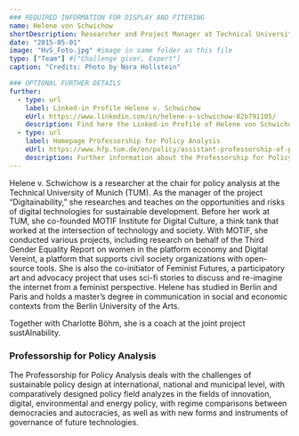 ```yaml
---
### REQUIRED INFORMATION FOR DISPLAY AND FITERING
name: Helene von Schwichow
shortDescription: Researcher and Project Manager at Technical University of Munich
date: "2015-05-01"
image: "HvS_Foto.jpg" #image in same folder as this file
type: ["Team"] #["Challenge giver, Expert"]
caption: "Credits: Photo by Nora Hollstein"

### OPTIONAL FURTHER DETAILS
further:
  - type: url
    label: Linked-in Profile Helene v. Schwichow
    eUrl: https://www.linkedin.com/in/helene-v-schwichow-82b791105/
    description: Find here the Linked-in Profile of Helene von Schwichow
  - type: url
    label: Homepage Professorship for Policy Analysis
    eUrl: https://www.hfp.tum.de/en/policy/assistant-professorship-of-policy-analysis/
    description: Further information about the Professorship for Policy Analysis
---
```


Helene v. Schwichow is a researcher at the chair for policy analysis at the Technical University of Munich (TUM). As the manager of the project “Digitainability,” she researches and teaches on the opportunities and risks of digital technologies for sustainable development. Before her work at TUM, she co-founded MOTIF Institute for Digital Culture, a think tank that worked at the intersection of technology and society. With MOTIF, she conducted various projects, including research on behalf of the Third Gender Equality Report on women in the platform economy and Digital Vereint, a platform that supports civil society organizations with open-source tools. She is also the co-initiator of Feminist Futures, a participatory art and advocacy project that uses sci-fi stories to discuss and re-imagine the internet from a feminist perspective. Helene has studied in Berlin and Paris and holds a master’s degree in communication in social and economic contexts from the Berlin University of the Arts.

Together with Charlotte Böhm, she is a coach at the joint project sustAInability.

### Professorship for Policy Analysis

The Professorship for Policy Analysis deals with the challenges of sustainable policy design at international, national and municipal level, with comparatively designed policy field analyzes in the fields of innovation, digital, environmental and energy policy, with regime comparisons between democracies and autocracies, as well as with new forms and instruments of governance of future technologies.
